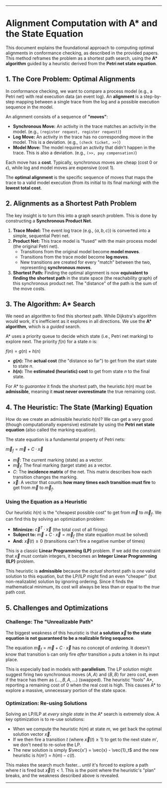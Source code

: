 
---

# Alignment Computation with A* and the State Equation

This document explains the foundational approach to computing optimal alignments in conformance checking, as described in the provided papers. This method reframes the problem as a shortest path search, using the **A\* algorithm** guided by a heuristic derived from the **Petri net state equation**.

## 1. The Core Problem: Optimal Alignments

In conformance checking, we want to compare a process model (e.g., a Petri net) with real execution data (an event log). An **alignment** is a step-by-step mapping between a single trace from the log and a possible execution sequence in the model.

An alignment consists of a sequence of **"moves"**:

* **Synchronous Move:** An activity in the trace matches an activity in the model. (e.g., `(register request, register request)`)
* **Log Move:** An activity in the trace has no corresponding move in the model. This is a deviation. (e.g., `(check ticket, >>)`)
* **Model Move:** The model required an activity that didn't happen in the trace. This is also a deviation. (e.g., `(>>, pay compensation)`)

Each move has a **cost**. Typically, synchronous moves are cheap (cost 0 or $\epsilon$), while log and model moves are expensive (cost 1).

The **optimal alignment** is the specific sequence of moves that maps the trace to a valid model execution (from its initial to its final marking) with the **lowest total cost**.

## 2. Alignments as a Shortest Path Problem

The key insight is to turn this into a graph search problem. This is done by constructing a **Synchronous Product Net**.

1.  **Trace Model:** The event log trace (e.g., $\langle a, b, c \rangle$) is converted into a simple, sequential Petri net.
2.  **Product Net:** This trace model is "fused" with the main process model (the original Petri net).
    * Transitions from the original model become **model moves**.
    * Transitions from the trace model become **log moves**.
    * New transitions are created for every "match" between the two, representing **synchronous moves**.
3.  **Shortest Path:** Finding the optimal alignment is now **equivalent to finding the shortest path** in the state space (the reachability graph) of this synchronous product net. The "distance" of the path is the sum of the move costs.


## 3. The Algorithm: A\* Search

We need an algorithm to find this shortest path. While Dijkstra's algorithm would work, it's inefficient as it explores in all directions. We use the **A\* algorithm**, which is a *guided* search.

A\* uses a priority queue to decide which state (i.e., Petri net marking) to explore next. The priority $f(n)$ for a state $n$ is:

$f(n) = g(n) + h(n)$

* **$g(n)$:** The **actual cost** (the "distance so far") to get from the start state to state $n$.
* **$h(n)$:** The **estimated (heuristic) cost** to get from state $n$ to the final state.

For A\* to *guarantee* it finds the shortest path, the heuristic $h(n)$ must be **admissible**, meaning it **must never overestimate** the true remaining cost.

## 4. The Heuristic: The State (Marking) Equation

How do we create an admissible heuristic $h(n)$? We can get a very good (though computationally expensive) estimate by using the **Petri net state equation** (also called the marking equation).

The state equation is a fundamental property of Petri nets:

$\vec{m}_{f} = \vec{m} + C \cdot \vec{x}$

* $\vec{m}$: The current marking (state) as a vector.
* $\vec{m}_{f}$: The final marking (target state) as a vector.
* $C$: The **incidence matrix** of the net. This matrix describes how each transition changes the marking.
* $\vec{x}$: A vector that counts **how many times each transition must fire** to get from $\vec{m}$ to $\vec{m}_{f}$.

### Using the Equation as a Heuristic

Our heuristic $h(n)$ is the "cheapest possible cost" to get from $\vec{m}$ to $\vec{m}_{f}$. We can find this by solving an optimization problem:

* **Minimize:** $\vec{c}^T \cdot \vec{x}$ (the total cost of all firings)
* **Subject to:** $\vec{m} + C \cdot \vec{x} = \vec{m}_{f}$ (the state equation must be solved)
* **And:** $\vec{x}(t) \ge 0$ (transitions can't fire a negative number of times)

This is a classic **Linear Programming (LP)** problem. If we add the constraint that $\vec{x}$ must contain integers, it becomes an **Integer Linear Programming (ILP)** problem.

This heuristic is **admissible** because the *actual* shortest path is *one* valid solution to this equation, but the LP/ILP might find an even "cheaper" (but non-realizable) solution by ignoring ordering. Since it finds the mathematical minimum, its cost will always be less than or equal to the *true* path cost.

## 5. Challenges and Optimizations

### Challenge: The "Unrealizable Path"
The biggest weakness of this heuristic is that **a solution $\vec{x}$ to the state equation is not guaranteed to be a realizable firing sequence**.

The equation $\vec{m}_{f} = \vec{m} + C \cdot \vec{x}$ has no concept of *ordering*. It doesn't know that transition `b` can only fire *after* transition `a` puts a token in its input place.

This is especially bad in models with **parallelism**. The LP solution might suggest firing two synchronous moves $\langle A,A \rangle$ and $\langle B,B \rangle$ for zero cost, even if the trace has them as $\langle \dots, B, A, \dots \rangle$ (swapped). The heuristic "fools" A\*, reporting a remaining cost of 0 when the real cost is high. This causes A\* to explore a massive, unnecessary portion of the state space.

### Optimization: Re-using Solutions
Solving an LP/ILP at *every single state* in the A\* search is extremely slow. A key optimization is to re-use solutions:

* When we compute the heuristic $h(m)$ at state $m$, we get back the optimal solution vector $\vec{x}$.
* If we then fire a transition $t$ (where $\vec{x}(t) \ge 1$) to get to the next state $m'$, we don't need to re-solve the LP.
* The new solution is simply $\vec{x'} = \vec{x} - \vec{1}_t$ and the new heuristic is $h(m') = h(m) - c(t)$.

This makes the search much faster... *until* it's forced to explore a path where $t$ is fired but $\vec{x}(t) < 1$. This is the point where the heuristic's "plan" breaks, and the weakness described above is revealed.

---

